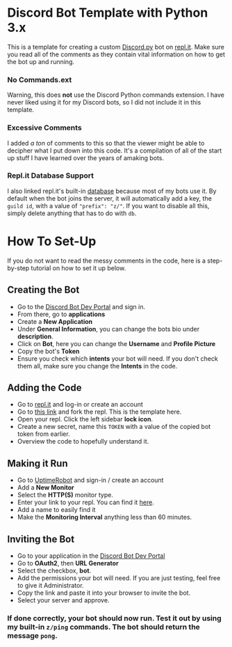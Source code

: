 # Discord Bot Template with Python 3.x
This is a template for creating a custom [Discord.py](https://discordpy.readthedocs.io/en/stable/api.html) bot on [repl.it](https://www.replit.com). Make sure you read all of the comments as they contain vital information on how to get the bot up and running.

### No Commands.ext
Warning, this does **not** use the Discord Python commands extension. I have never liked using it for my Discord bots, so I did not include it in this template.

### Excessive Comments
I added *a ton* of comments to this so that the viewer might be able to decipher what I put down into this code. It's a compilation of all of the start up stuff I have learned over the years of amaking bots.

### Repl.it Database Support
I also linked repl.it's built-in [database](https://docs.replit.com/hosting/database-faq) because most of my bots use it. By default when the bot joins the server, it will automatically add a key, the `guild id`, with a value of `"prefix": "z/"`. If you want to disable all this, simply delete anything that has to do with `db`.


# How To Set-Up
If you do not want to read the messy comments in the code, here is a step-by-step tutorial on how to set it up below.

## Creating the Bot
- Go to the [Discord Bot Dev Portal](https://discord.com/developers/applications) and sign in.
- From there, go to **applications**
- Create a **New Application**
- Under **General Information**, you can change the bots bio under **description**.
- Click on **Bot**, here you can change the **Username** and **Profile Picture**
- Copy the bot's **Token**
- Ensure you check which **intents** your bot will need. If you don't check them all, make sure you change the **Intents** in the code.

## Adding the Code
- Go to [repl.it](https://www.replit.com) and log-in or create an account
- Go to [this link](https://replit.com/@KeaganLandfried/Discordpy-Bot-Template) and fork the repl. This is the template here.
- Open your repl. Click the left sidebar **lock icon**.
- Create a new secret, name this `TOKEN` with a value of the copied bot token from earlier.
- Overview the code to hopefully understand it.

## Making it Run
- Go to [UptimeRobot](https://www.uptimerobot.com) and sign-in / create an account
- Add a **New Monitor**
- Select the **HTTP(S)** monitor type.
- Enter your link to your repl. You can find it [here](https://cdn.discordapp.com/attachments/929182726203002920/929182736546140201/unknown.png).
- Add a name to easily find it
- Make the **Monitoring Interval** anything less than 60 minutes.

## Inviting the Bot
- Go to your application in the [Discord Bot Dev Portal](https://discord.com/developers/applications)
- Go to **OAuth2**, then **URL Generator**
- Select the checkbox, **bot**.
- Add the permissions your bot will need. If you are just testing, feel free to give it Administrator.
- Copy the link and paste it into your browser to invite the bot.
- Select your server and approve.

### If done correctly, your bot should now run. Test it out by using my built-in `z/ping` commands. The bot should return the message `pong`.

